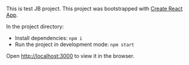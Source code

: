 This is test JB project.
This project was bootstrapped with [Create React App](https://github.com/facebook/create-react-app).

In the project directory:
- Install dependencies: `npm i`
- Run the project in development mode: `npm start`

Open [http://localhost:3000](http://localhost:3000) to view it in the browser.
